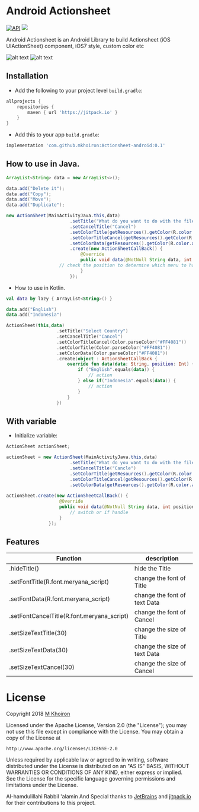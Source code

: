 # Android Actionsheet

[![API](https://img.shields.io/badge/API-14%2B-red.svg?style=flat)](https://android-arsenal.com/api?level=14)
[![](https://jitpack.io/v/inibukanadit/android-actionsheets.svg)](https://jitpack.io/#inibukanadit/android-actionsheets)

Android Actionsheet is an Android Library to build Actionsheet (iOS UIActionSheet) component, iOS7 style, custom color etc

![alt text](https://image.ibb.co/bzgpFy/mm_min.png)
![alt text](https://www.appcoda.com/wp-content/uploads/2014/05/t11_1_normal_action_sheet.jpg)

## Installation

-  Add the following to your project level `build.gradle`:
 
```gradle
allprojects {
    repositories {
        maven { url 'https://jitpack.io' }
    }
}
```
  -  Add this to your app `build.gradle`:
 
```gradle
implementation 'com.github.mkhoiron:Actionsheet-android:0.1'
```

## How to use in Java.

```java
ArrayList<String> data = new ArrayList<>();

data.add("Delete it");
data.add("Copy");
data.add("Move");
data.add("Duplicate");

new ActionSheet(MainActivityJava.this,data)
                        .setTitle("What do you want to do with the file")
                        .setCancelTitle("Cancel")
                        .setColorTitle(getResources().getColor(R.color.title))
                        .setColorTitleCancel(getResources().getColor(R.color.action))
                        .setColorData(getResources().getColor(R.color.action))
                        .create(new ActionSheetCallBack() {
                            @Override
                            public void data(@NotNull String data, int position) {
			    	// check the position to determine which menu to handle
                            }
                        });
```
  -  How to use in Kotlin.
```kotlin
val data by lazy { ArrayList<String>() }

data.add("English")
data.add("Indonesia")

ActionSheet(this,data)
                   .setTitle("Select Country")
                   .setCancelTitle("Cancel")
                   .setColorTitleCancel(Color.parseColor("#FF4081"))
                   .setColorTitle(Color.parseColor("#FF4081"))
                   .setColorData(Color.parseColor("#FF4081"))
                   .create(object : ActionSheetCallBack {
                       override fun data(data: String, position: Int) {
                           if ("English".equals(data)) {
                               // action
                           } else if("Indonesia".equals(data)) {
                               // action
                           }
                       }
                   })
```
  
## With variable

  -  Initialize variable:
```java
ActionSheet actionSheet;

actionSheet = new ActionSheet(MainActivityJava.this,data)
                        .setTitle("What do you want to do with the file")
                        .setCancelTitle("Cancle")
                        .setColorTitle(getResources().getColor(R.color.title))
                        .setColorTitleCancel(getResources().getColor(R.color.action))
                        .setColorData(getResources().getColor(R.color.action));
                        
actionSheet.create(new ActionSheetCallBack() {
                    @Override
                    public void data(@NotNull String data, int position) {
                        // switch or if handle
                    }
                });
```
## Features

Function      				   | description
-------------------------------------------| -------------
.hideTitle()  			           | hide the Title
.setFontTitle(R.font.meryana_script)       | change the font of Title
.setFontData(R.font.meryana_script)        | change the font of text Data
.setFontCancelTitle(R.font.meryana_script) | change the font of Cancel
.setSizeTextTitle(30)		 	   | change the size of Title
.setSizeTextData(30)		           | change the size of text Data
.setSizeTextCancel(30)			   | change the size of Cancel



License
=======
Copyright 2018 [M Khoiron](https://medium.com/@khoiron)

Licensed under the Apache License, Version 2.0 (the "License");
you may not use this file except in compliance with the License.
You may obtain a copy of the License at

    http://www.apache.org/licenses/LICENSE-2.0

Unless required by applicable law or agreed to in writing, software
distributed under the License is distributed on an "AS IS" BASIS,
WITHOUT WARRANTIES OR CONDITIONS OF ANY KIND, either express or implied.
See the License for the specific language governing permissions and
limitations under the License.

Al-hamdulillahi Rabbil 'alamin And Special thanks to [JetBrains](https://github.com/JetBrains) and [jitpack.io](https://github.com/jitpack-io) for their contributions to this project.
